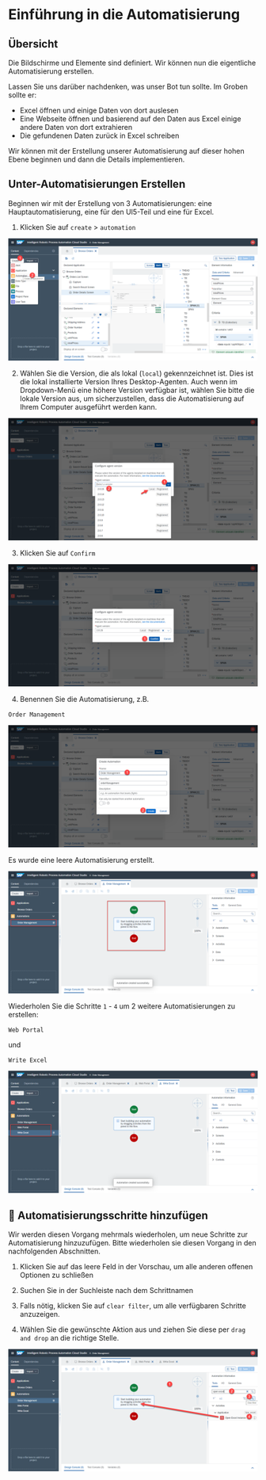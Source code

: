 # Einführung in die Automatisierung

## Übersicht
Die Bildschirme und Elemente sind definiert. Wir können nun die eigentliche Automatisierung erstellen.

Lassen Sie uns darüber nachdenken, was unser Bot tun sollte. Im Groben sollte er: 
- Excel öffnen und einige Daten von dort auslesen 
- Eine Webseite öffnen und basierend auf den Daten aus Excel einige andere Daten von dort extrahieren 
- Die gefundenen Daten zurück in Excel schreiben

Wir können mit der Erstellung unserer Automatisierung auf dieser hohen Ebene beginnen und dann die Details implementieren.

## Unter-Automatisierungen Erstellen

Beginnen wir mit der Erstellung von 3 Automatisierungen: eine Hauptautomatisierung, eine für den UI5-Teil und eine für Excel.

1. Klicken Sie auf  `create` > `automation`

![](../images/0600.png)


2. Wählen Sie die Version, die als lokal (`local`) gekennzeichnet ist. Dies ist die lokal installierte Version Ihres Desktop-Agenten. Auch wenn im Dropdown-Menü eine höhere Version verfügbar ist, wählen Sie bitte die lokale Version aus, um sicherzustellen, dass die Automatisierung auf Ihrem Computer ausgeführt werden kann.

![](../images/0601.png)

3. Klicken Sie auf  `Confirm`

![](../images/0602.png)

4. Benennen Sie die Automatisierung, z.B.

```
Order Management
```

![](../images/0603.png)


Es wurde eine leere Automatisierung erstellt.


![](../images/0604.png)

Wiederholen Sie die Schritte `1` - `4` um 2 weitere Automatisierungen zu erstellen:

```
Web Portal
```

und 

```
Write Excel
```

![](../images/0605.png)


## 🔹 Automatisierungsschritte hinzufügen

Wir werden diesen Vorgang mehrmals wiederholen, um neue Schritte zur Automatisierung hinzuzufügen. Bitte wiederholen sie diesen Vorgang in den nachfolgenden Abschnitten.

1. Klicken Sie auf das leere Feld in der Vorschau, um alle anderen offenen Optionen zu schließen

2. Suchen Sie in der Suchleiste nach dem Schrittnamen

3. Falls nötig, klicken Sie auf `clear filter`, um alle verfügbaren Schritte anzuzeigen.

4. Wählen Sie die gewünschte Aktion aus und ziehen Sie diese per `drag and drop` an die richtige Stelle.

![](../images/0700_DropStep.png)